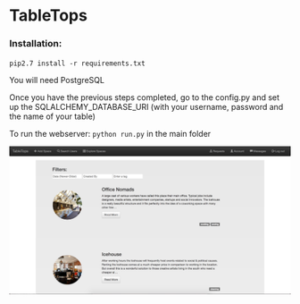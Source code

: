 # TableTops

### Installation: ###
`pip2.7 install -r requirements.txt`


You will need PostgreSQL


Once you have the previous steps completed, go to the config.py and set up the SQLALCHEMY_DATABASE_URI (with your username, password and the name of your table)



To run the webserver:
`python run.py` in the main folder


![Alt text](/app/static/readme/ExploreSpaces.png?raw=true "Explore Spaces Page")